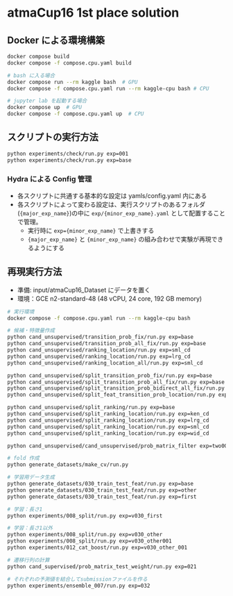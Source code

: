 # atmaCup16 1st place solution

## Docker による環境構築

```sh
docker compose build
docker compose -f compose.cpu.yaml build

# bash に入る場合
docker compose run --rm kaggle bash  # GPU
docker compose -f compose.cpu.yaml run --rm kaggle-cpu bash # CPU

# jupyter lab を起動する場合
docker compose up  # GPU
docker compose -f compose.cpu.yaml up  # CPU
```

## スクリプトの実行方法

```sh
python experiments/check/run.py exp=001
python experiments/check/run.py exp=base
```

### Hydra による Config 管理
- 各スクリプトに共通する基本的な設定は yamls/config.yaml 内にある
- 各スクリプトによって変わる設定は、実行スクリプトのあるフォルダ(`{major_exp_name}`)の中に `exp/{minor_exp_name}.yaml` として配置することで管理。
    - 実行時に `exp={minor_exp_name}` で上書きする
    - `{major_exp_name}` と `{minor_exp_name}` の組み合わせで実験が再現できるようにする


## 再現実行方法
- 準備: input/atmaCup16_Dataset にデータを置く
- 環境：GCE n2-standard-48 (48 vCPU, 24 core, 192 GB memory)

```sh
# 実行環境
docker compose -f compose.cpu.yaml run --rm kaggle-cpu bash

# 候補・特徴量作成
python cand_unsupervised/transition_prob_fix/run.py exp=base
python cand_unsupervised/transition_prob_all_fix/run.py exp=base
python cand_unsupervised/ranking_location/run.py exp=sml_cd
python cand_unsupervised/ranking_location/run.py exp=lrg_cd
python cand_unsupervised/ranking_location_all/run.py exp=sml_cd

python cand_unsupervised/split_transition_prob_fix/run.py exp=base
python cand_unsupervised/split_transition_prob_all_fix/run.py exp=base
python cand_unsupervised/split_transition_prob_bidirect_all_fix/run.py exp=base
python cand_unsupervised/split_feat_transition_prob_location/run.py exp=base

python cand_unsupervised/split_ranking/run.py exp=base
python cand_unsupervised/split_ranking_location/run.py exp=ken_cd
python cand_unsupervised/split_ranking_location/run.py exp=lrg_cd
python cand_unsupervised/split_ranking_location/run.py exp=sml_cd
python cand_unsupervised/split_ranking_location/run.py exp=wid_cd

python cand_unsupervised/cand_unsupervised/prob_matrix_filter exp=two002

# fold 作成
python generate_datasets/make_cv/run.py 

# 学習用データ生成
python generate_datasets/030_train_test_feat/run.py exp=base
python generate_datasets/030_train_test_feat/run.py exp=other
python generate_datasets/030_train_test_feat/run.py exp=first

# 学習：長さ1
python experiments/008_split/run.py exp=v030_first

# 学習：長さ1以外
python experiments/008_split/run.py exp=v030_other
python experiments/008_split/run.py exp=v030_other001
python experiments/012_cat_boost/run.py exp=v030_other_001

# 遷移行列の計算
python cand_supervised/prob_matrix_test_weight/run.py exp=021

# それぞれの予測値を結合してsubmissionファイルを作る
python experiments/ensemble_007/run.py exp=032
```
